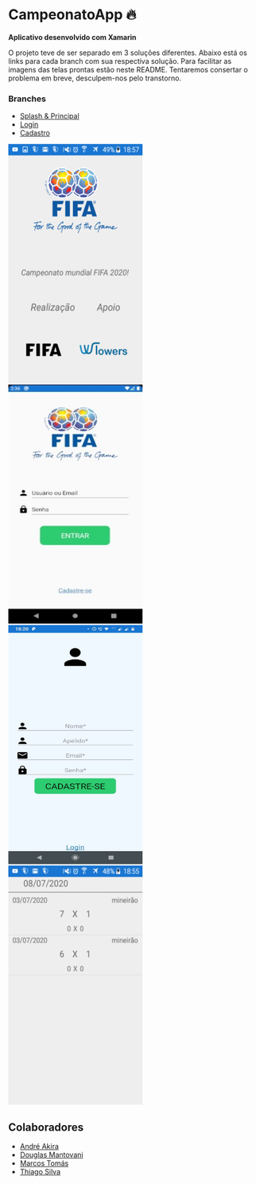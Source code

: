 # CampeonatoApp :fire:

**Aplicativo desenvolvido com Xamarin**

O projeto teve de ser separado em 3 soluções diferentes. Abaixo está os links para cada branch com sua respectiva solução.
Para facilitar as imagens das telas prontas estão neste README. Tentaremos consertar o problema em breve, desculpem-nos pelo transtorno.

### Branches

- [Splash & Principal](https://github.com/marcostomas/CampeonatoApp/tree/Douglas-Principal-Splash "Nome da Pasta onde está o projeto: WTowerAndroid-Douglas")
- [Login](https://github.com/marcostomas/CampeonatoApp/tree/Login "Nome da pasta onde está o projeto: Campeonato_App")
- [Cadastro](https://github.com/marcostomas/CampeonatoApp/tree/Cadastro "Nome da Pasta onde está o projeto: Campeonato_App")

<img src="./telas/Splash.png" title="Splash" width="270" height="480">
<img src="./telas/Login.jpeg" title="Login" width="270" height="480">
<img src="./telas/Cadastro.jpg" title="Cadastro" width="270" height="480">
<img src="./telas/Principal.png" title="Principal. As imagens da tela principal não foram totalmente carregadas" width="270" height="480">

## Colaboradores

- [André Akira](https://github.com/DevAndreAkira "André Akira")
- [Douglas Mantovani](https://github.com/Douglasmantovani "Douglas Mantovani")
- [Marcos Tomás](https://github.com/marcostomas "Marcos Tomás")
- [Thiago Silva](https://github.com/Thihenriquesilva "Thiago Silva")
